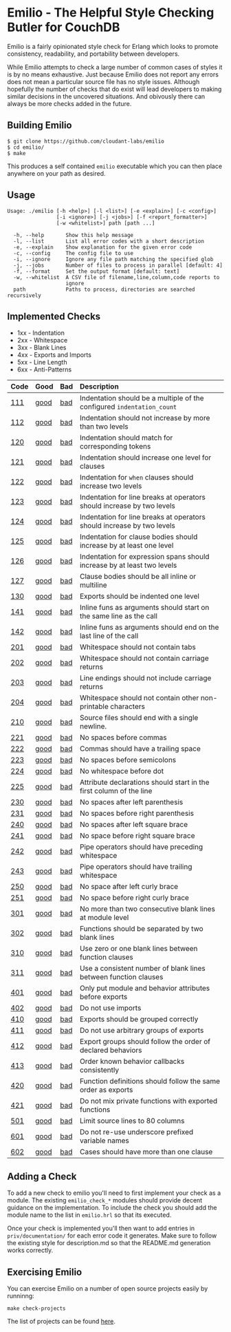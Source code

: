 Emilio - The Helpful Style Checking Butler for CouchDB
===

Emilio is a fairly opinionated style check for Erlang which
looks to promote consistency, readability, and portability
between developers.

While Emilio attempts to check a large number of common cases
of styles it is by no means exhaustive. Just because Emilio
does not report any errors does not mean a particular source
file has no style issues. Although hopefully the number of checks
that do exist will lead developers to making similar decisions
in the uncovered situations. And obivously there can always be
more checks added in the future.

Building Emilio
---

```
$ git clone https://github.com/cloudant-labs/emilio
$ cd emilio/
$ make
```

This produces a self contained `emilio` executable which you can then
place anywhere on your path as desired.

Usage
---

```
Usage: ./emilio [-h <help>] [-l <list>] [-e <explain>] [-c <config>]
                [-i <ignore>] [-j <jobs>] [-f <report_formatter>]
                [-w <whitelist>] path [path ...]

  -h, --help       Show this help message
  -l, --list       List all error codes with a short description
  -e, --explain    Show explanation for the given error code
  -c, --config     The config file to use
  -i, --ignore     Ignore any file path matching the specified glob
  -j, --jobs       Number of files to process in parallel [default: 4]
  -f, --format     Set the output format [default: text]
  -w, --whitelist  A CSV file of filename,line,column,code reports to 
                   ignore
  path             Paths to process, directories are searched recursively
```

Implemented Checks
---

  * 1xx - Indentation
  * 2xx - Whitespace
  * 3xx - Blank Lines
  * 4xx - Exports and Imports
  * 5xx - Line Length
  * 6xx - Anti-Patterns

| Code | Good | Bad | Description |
| :--- | :--- | :--- | :--- |
| [111](priv/documentation/111/description.md) | [good](priv/documentation/111/good.erl) | [bad](priv/documentation/111/bad.erl) | Indentation should be a multiple of the configured `indentation_count` |
| [112](priv/documentation/112/description.md) | [good](priv/documentation/112/good.erl) | [bad](priv/documentation/112/bad.erl) | Indentation should not increase by more than two levels |
| [120](priv/documentation/120/description.md) | [good](priv/documentation/120/good.erl) | [bad](priv/documentation/120/bad.erl) | Indentation should match for corresponding tokens |
| [121](priv/documentation/121/description.md) | [good](priv/documentation/121/good.erl) | [bad](priv/documentation/121/bad.erl) | Indentation should increase one level for clauses |
| [122](priv/documentation/122/description.md) | [good](priv/documentation/122/good.erl) | [bad](priv/documentation/122/bad.erl) | Indentation for `when` clauses should increase two levels |
| [123](priv/documentation/123/description.md) | [good](priv/documentation/123/good.erl) | [bad](priv/documentation/123/bad.erl) | Indentation for line breaks at operators should increase by two levels |
| [124](priv/documentation/124/description.md) | [good](priv/documentation/124/good.erl) | [bad](priv/documentation/124/bad.erl) | Indentation for line breaks at operators should increase by two levels |
| [125](priv/documentation/125/description.md) | [good](priv/documentation/125/good.erl) | [bad](priv/documentation/125/bad.erl) | Indentation for clause bodies should increase by at least one level |
| [126](priv/documentation/126/description.md) | [good](priv/documentation/126/good.erl) | [bad](priv/documentation/126/bad.erl) | Indentation for expression spans should increase by at least two levels |
| [127](priv/documentation/127/description.md) | [good](priv/documentation/127/good.erl) | [bad](priv/documentation/127/bad.erl) | Clause bodies should be all inline or multiline |
| [130](priv/documentation/130/description.md) | [good](priv/documentation/130/good.erl) | [bad](priv/documentation/130/bad.erl) | Exports should be indented one level |
| [141](priv/documentation/141/description.md) | [good](priv/documentation/141/good.erl) | [bad](priv/documentation/141/bad.erl) | Inline funs as arguments should start on the same line as the call |
| [142](priv/documentation/142/description.md) | [good](priv/documentation/142/good.erl) | [bad](priv/documentation/142/bad.erl) | Inline funs as arguments should end on the last line of the call |
| [201](priv/documentation/201/description.md) | [good](priv/documentation/201/good.erl) | [bad](priv/documentation/201/bad.erl) | Whitespace should not contain tabs |
| [202](priv/documentation/202/description.md) | [good](priv/documentation/202/good.erl) | [bad](priv/documentation/202/bad.erl) | Whitespace should not contain carriage returns |
| [203](priv/documentation/203/description.md) | [good](priv/documentation/203/good.erl) | [bad](priv/documentation/203/bad.erl) | Line endings should not include carriage returns |
| [204](priv/documentation/204/description.md) | [good](priv/documentation/204/good.erl) | [bad](priv/documentation/204/bad.erl) | Whitespace should not contain other non-printable characters |
| [210](priv/documentation/210/description.md) | [good](priv/documentation/210/good.erl) | [bad](priv/documentation/210/bad.erl) | Source files should end with a single newline. |
| [221](priv/documentation/221/description.md) | [good](priv/documentation/221/good.erl) | [bad](priv/documentation/221/bad.erl) | No spaces before commas |
| [222](priv/documentation/222/description.md) | [good](priv/documentation/222/good.erl) | [bad](priv/documentation/222/bad.erl) | Commas should have a trailing space |
| [223](priv/documentation/223/description.md) | [good](priv/documentation/223/good.erl) | [bad](priv/documentation/223/bad.erl) | No spaces before semicolons |
| [224](priv/documentation/224/description.md) | [good](priv/documentation/224/good.erl) | [bad](priv/documentation/224/bad.erl) | No whitespace before dot |
| [225](priv/documentation/225/description.md) | [good](priv/documentation/225/good.erl) | [bad](priv/documentation/225/bad.erl) | Attribute declarations should start in the first column of the line |
| [230](priv/documentation/230/description.md) | [good](priv/documentation/230/good.erl) | [bad](priv/documentation/230/bad.erl) | No spaces after left parenthesis |
| [231](priv/documentation/231/description.md) | [good](priv/documentation/231/good.erl) | [bad](priv/documentation/231/bad.erl) | No spaces before right parenthesis |
| [240](priv/documentation/240/description.md) | [good](priv/documentation/240/good.erl) | [bad](priv/documentation/240/bad.erl) | No spaces after left square brace |
| [241](priv/documentation/241/description.md) | [good](priv/documentation/241/good.erl) | [bad](priv/documentation/241/bad.erl) | No space before right square brace |
| [242](priv/documentation/242/description.md) | [good](priv/documentation/242/good.erl) | [bad](priv/documentation/242/bad.erl) | Pipe operators should have preceding whitespace |
| [243](priv/documentation/243/description.md) | [good](priv/documentation/243/good.erl) | [bad](priv/documentation/243/bad.erl) | Pipe operators should have trailing whitespace |
| [250](priv/documentation/250/description.md) | [good](priv/documentation/250/good.erl) | [bad](priv/documentation/250/bad.erl) | No space after left curly brace |
| [251](priv/documentation/251/description.md) | [good](priv/documentation/251/good.erl) | [bad](priv/documentation/251/bad.erl) | No space before right curly brace |
| [301](priv/documentation/301/description.md) | [good](priv/documentation/301/good.erl) | [bad](priv/documentation/301/bad.erl) | No more than two consecutive blank lines at module level |
| [302](priv/documentation/302/description.md) | [good](priv/documentation/302/good.erl) | [bad](priv/documentation/302/bad.erl) | Functions should be separated by two blank lines |
| [310](priv/documentation/310/description.md) | [good](priv/documentation/310/good.erl) | [bad](priv/documentation/310/bad.erl) | Use zero or one blank lines between function clauses |
| [311](priv/documentation/311/description.md) | [good](priv/documentation/311/good.erl) | [bad](priv/documentation/311/bad.erl) | Use a consistent number of blank lines between function clauses |
| [401](priv/documentation/401/description.md) | [good](priv/documentation/401/good.erl) | [bad](priv/documentation/401/bad.erl) | Only put module and behavior attributes before exports |
| [402](priv/documentation/402/description.md) | [good](priv/documentation/402/good.erl) | [bad](priv/documentation/402/bad.erl) | Do not use imports |
| [410](priv/documentation/410/description.md) | [good](priv/documentation/410/good.erl) | [bad](priv/documentation/410/bad.erl) | Exports should be grouped correctly |
| [411](priv/documentation/411/description.md) | [good](priv/documentation/411/good.erl) | [bad](priv/documentation/411/bad.erl) | Do not use arbitrary groups of exports |
| [412](priv/documentation/412/description.md) | [good](priv/documentation/412/good.erl) | [bad](priv/documentation/412/bad.erl) | Export groups should follow the order of declared behaviors |
| [413](priv/documentation/413/description.md) | [good](priv/documentation/413/good.erl) | [bad](priv/documentation/413/bad.erl) | Order known behavior callbacks consistently |
| [420](priv/documentation/420/description.md) | [good](priv/documentation/420/good.erl) | [bad](priv/documentation/420/bad.erl) | Function definitions should follow the same order as exports |
| [421](priv/documentation/421/description.md) | [good](priv/documentation/421/good.erl) | [bad](priv/documentation/421/bad.erl) | Do not mix private functions with exported functions |
| [501](priv/documentation/501/description.md) | [good](priv/documentation/501/good.erl) | [bad](priv/documentation/501/bad.erl) | Limit source lines to 80 columns |
| [601](priv/documentation/601/description.md) | [good](priv/documentation/601/good.erl) | [bad](priv/documentation/601/bad.erl) | Do not re-use underscore prefixed variable names |
| [602](priv/documentation/602/description.md) | [good](priv/documentation/602/good.erl) | [bad](priv/documentation/602/bad.erl) | Cases should have more than one clause |


Adding a Check
---

To add a new check to emilio you'll need to first implement your check
as a module. The existing `emilio_check_*` modules should provide
decent guidance on the implementation. To include the check you should
add the module name to the list in `emilio.hrl` so that its executed.

Once your check is implemented you'll then want to add entries in
`priv/documentation/` for each error code it generates. Make sure
to follow the existing style for description.md so that the
README.md generation works correctly.

Exercising Emilio
---

You can exercise Emilio on a number of open source projects
easily by runninng:

    make check-projects

The list of projects can be found [here](test/projects.txt).


